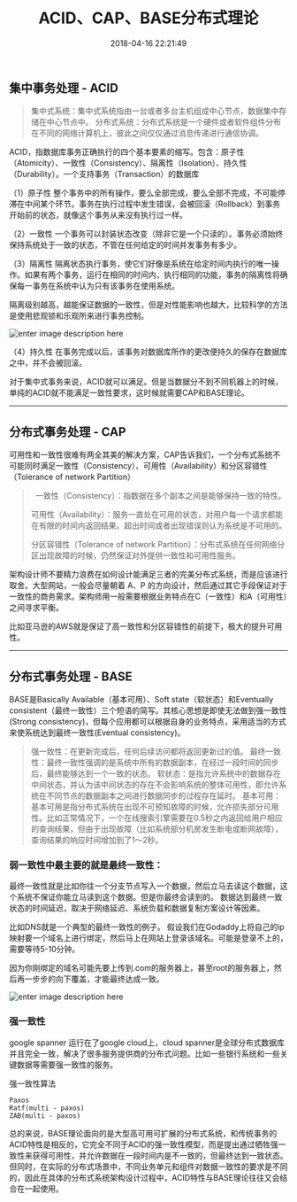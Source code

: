 ﻿---
layout: post
title:  "ACID、CAP、BASE分布式理论"
date:   2018-04-16 22:21:49
categories: 分布式
tags: ZooKeeper
keywords: ZooKeeper
description: 
---
## 集中事务处理 - ACID

 >  集中式系统：集中式系统指由一台或者多台主机组成中心节点，数据集中存储在中心节点中。
 >  分布式系统：分布式系统是一个硬件或者软件组件分布在不同的网络计算机上，彼此之间仅仅通过消息传递进行通信协调。

ACID，指数据库事务正确执行的四个基本要素的缩写。包含：原子性（Atomicity）、一致性（Consistency）、隔离性（Isolation）、持久性（Durability）。一个支持事务（Transaction）的数据库

（1）原子性
整个事务中的所有操作，要么全部完成，要么全部不完成，不可能停滞在中间某个环节。事务在执行过程中发生错误，会被回滚（Rollback）到事务开始前的状态，就像这个事务从来没有执行过一样。

（2）一致性
一个事务可以封装状态改变（除非它是一个只读的）。事务必须始终保持系统处于一致的状态，不管在任何给定的时间并发事务有多少。

（3）隔离性
隔离状态执行事务，使它们好像是系统在给定时间内执行的唯一操作。如果有两个事务，运行在相同的时间内，执行相同的功能，事务的隔离性将确保每一事务在系统中认为只有该事务在使用系统。 

隔离级别越高，越能保证数据的一致性，但是对性能影响也越大，比较科学的方法是使用悲观锁和乐观所来进行事务控制。

![enter image description here](http://p7lixluhf.bkt.clouddn.com/20180410151245634.png)

（4）持久性
在事务完成以后，该事务对数据库所作的更改便持久的保存在数据库之中，并不会被回滚。

对于集中式事务来说，ACID就可以满足。但是当数据分不到不同机器上的时候，单纯的ACID就不能满足一致性要求，这时候就需要CAP和BASE理论。

----------

## 分布式事务处理 - CAP

可用性和一致性很难有两全其美的解决方案，CAP告诉我们，一个分布式系统不可能同时满足一致性（Consistency）、可用性（Availability）和分区容错性（Tolerance of network Partition）

>   一致性（Consistency）：指数据在多个副本之间是能够保持一致的特性。
>
>   可用性（Availability）：服务一直处在可用的状态，对用户每一个请求都能在有限的时间内返回结果。超出时间或者出现错误则认为系统是不可用的。
>
>   分区容错性（Tolerance of network Partition）：分布式系统在任何网络分区出现故障的时候，仍然保证对外提供一致性和可用性服务。

架构设计师不要精力浪费在如何设计能满足三者的完美分布式系统，而是应该进行取舍。大型网站，一般会尽量朝着 A、P 的方向设计，然后通过其它手段保证对于一致性的商务需求。架构师用一般需要根据业务特点在C（一致性）和A（可用性）之间寻求平衡。

比如亚马逊的AWS就是保证了高一致性和分区容错性的前提下，极大的提升可用性。

--------------------

## 分布式事务处理 - BASE

BASE是Basically Available（基本可用）、Soft state（软状态）和Eventually consistent（最终一致性）三个短语的简写。其核心思想是即使无法做到强一致性(Strong consistency)，但每个应用都可以根据自身的业务特点，采用适当的方式来使系统达到最终一致性(Eventual consistency)。

 >   强一致性：在更新完成后，任何后续访问都将返回更新过的值。
 >   最终一致性：最终一致性强调的是系统中所有的数据副本，在经过一段时间的同步后，最终能够达到一个一致的状态。
 >   软状态：是指允许系统中的数据存在中间状态，并认为该中间状态的存在不会影响系统的整体可用性，即允许系统在不同节点的数据副本之间进行数据同步的过程存在延时。
 >   基本可用：基本可用是指分布式系统在出现不可预知故障的时候，允许损失部分可用性。比如正常情况下，一个在线搜索引擎需要在0.5秒之内返回给用户相应的查询结果，但由于出现故障（比如系统部分机房发生断电或断网故障），查询结果的响应时间增加到了1～2秒。

### 弱一致性中最主要的就是最终一致性：
最终一致性就是比如你往一个分支节点写入一个数据，然后立马去读这个数据，这个系统不保证你能立马读到这个数据。但是你最终会读到的。
数据达到最终一致状态的时间延迟，取决于网络延迟、系统负载和数据复制方案设计等因素。

比如DNS就是一个典型的最终一致性的例子。
假设我们在Godaddy上将自己的ip映射要一个域名上进行绑定，然后马上在网站上登录该域名。可能是登录不上的，需要等待5-10分钟。


因为你刚绑定的域名可能先要上传到.com的服务器上，甚至root的服务器上，然后再一步步的向下覆盖，才能最终达成一致。

![enter image description here](http://p7lixluhf.bkt.clouddn.com/dns%281%29.jpg)

### 强一致性
google spanner 运行在了google cloud上，cloud spanner是全球分布式数据库并且完全一致，解决了很多服务提供商的分布式问题。比如一些银行系统和一些关键数据等需要强一致性的服务。

强一致性算法

    Paxos
    Ratf(multi - paxos)
    ZAB(multi - paxos)

总的来说，BASE理论面向的是大型高可用可扩展的分布式系统，和传统事务的ACID特性是相反的，它完全不同于ACID的强一致性模型，而是提出通过牺牲强一致性来获得可用性，并允许数据在一段时间内是不一致的，但最终达到一致状态。但同时，在实际的分布式场景中，不同业务单元和组件对数据一致性的要求是不同的，因此在具体的分布式系统架构设计过程中，ACID特性与BASE理论往往又会结合在一起使用。
